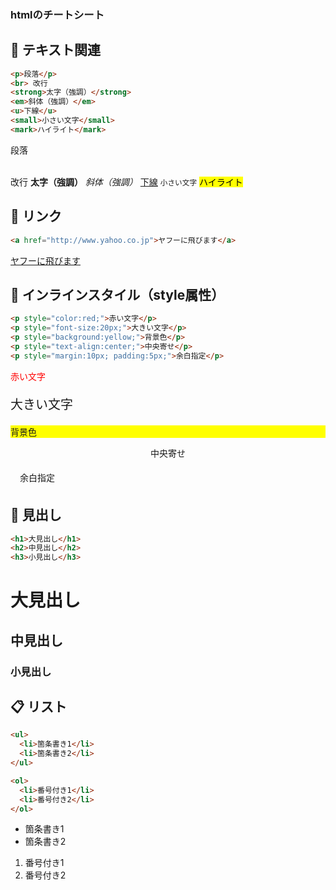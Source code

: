 ### htmlのチートシート


## 📄 テキスト関連

```html
<p>段落</p>
<br> 改行
<strong>太字（強調）</strong>
<em>斜体（強調）</em>
<u>下線</u>
<small>小さい文字</small>
<mark>ハイライト</mark>
```

<p>段落</p>
<br> 改行
<strong>太字（強調）</strong>
<em>斜体（強調）</em>
<u>下線</u>
<small>小さい文字</small>
<mark>ハイライト</mark>

## 🎨 リンク
```html
<a href="http://www.yahoo.co.jp">ヤフーに飛びます</a>
```

<a href="http://www.yahoo.co.jp">ヤフーに飛びます</a>

## 🎨 インラインスタイル（style属性）

```html
<p style="color:red;">赤い文字</p>
<p style="font-size:20px;">大きい文字</p>
<p style="background:yellow;">背景色</p>
<p style="text-align:center;">中央寄せ</p>
<p style="margin:10px; padding:5px;">余白指定</p>
```
<p style="color:red;">赤い文字</p>
<p style="font-size:20px;">大きい文字</p>
<p style="background:yellow;">背景色</p>
<p style="text-align:center;">中央寄せ</p>
<p style="margin:10px; padding:5px;">余白指定</p>

## 📐 見出し

```html
<h1>大見出し</h1>
<h2>中見出し</h2>
<h3>小見出し</h3>
```
<h1>大見出し</h1>
<h2>中見出し</h2>
<h3>小見出し</h3>

## 📋 リスト

```html
<ul>
  <li>箇条書き1</li>
  <li>箇条書き2</li>
</ul>

<ol>
  <li>番号付き1</li>
  <li>番号付き2</li>
</ol>
```

<ul>
  <li>箇条書き1</li>
  <li>箇条書き2</li>
</ul>

<ol>
  <li>番号付き1</li>
  <li>番号付き2</li>
</ol>

